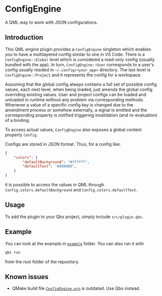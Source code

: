 # ConfigEngine

A QML way to work with JSON configurations.

## Introduction

This QML engine plugin provides a `ConfigEngine` singleton which enables you to have a multilayered config similar to one in VS Code.
There is a `ConfigEngine::Global` level which is considered a read-only config (usually bundled with the app). In turn, `ConfigEngine::User` corresponds to a user's config usually resided in `~/.config/<your_app>` directory. The last level is `ConfigEngine::Project` and it represents the config for a workspace.

Assuming that the global config always contains a full set of possible config values, each next level, when being loaded, just amends the global config overriding existing values. User and project configs can be loaded and unloaded in runtime without any problem via corresponding methods. Whenever a value of a specific config key is changed due to the amendment process or somehow externally, a signal is emitted and the corresponding property is notified triggering invalidation (and re-evaluation) of a binding.

To access actual values, `ConfigEngine` also exposes a global context property `Config`.

Configs are stored in JSON format. Thus, for a config like:
```json
{
    "colors": {
        "defaultBackground": "#ffffff",
        "defaultText": "#000000",
    }
}
```
it is possible to access the values in QML through `Config.colors.defaultBackground` and `Config.colors.defaultText`.

## Usage

To add the plugin to your Qbs project, simply include `src/plugin.qbs`.

## Example

You can look at the example in [`example`](example) folder. You can also run it with
```bash
qbs run
```
from the root folder of the repository.

## Known issues

* QMake build file [`ConfigEngine.pro`](ConfigEngine.pro) is outdated. Use Qbs instead.
